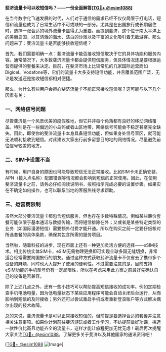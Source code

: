 **斐济流量卡可以收短信吗？——一份全面解答[[TG💪+ @esim1088](https://t.me/s/esim1088)]**

在当今数字化飞速发展的时代，人们对于通信的需求已经不仅仅局限于打电话，短信和流量也成为了日常生活中不可或缺的一部分。尤其是在出国旅行或长期居住时，选择一张合适的境外流量卡显得尤为重要。而提到斐济，这个位于南太平洋上的美丽岛国，以其清澈的海水、洁白的沙滩以及丰富的文化吸引着无数游客。那么问题来了：斐济流量卡是否能够接收短信呢？

首先，我们需要明确一点：斐济流量卡能否接收短信取决于它的具体功能和服务内容。通常情况下，大多数斐济流量卡都会提供短信服务，但具体情况还是要根据运营商提供的套餐来决定。目前，在斐济市场上比较常见的几家国际运营商如Digicel、Vodafone等，它们的流量卡大多支持短信功能，并且覆盖范围广泛，无论是发送还是接收短信都相对便捷。

那么，为什么有些用户会担心斐济流量卡不能正常接收短信呢？这可能与以下几个因素有关：

### 一、网络信号问题

尽管斐济是一个风景优美的度假胜地，但它并非每个角落都有良好的移动网络覆盖。特别是在一些偏远的小岛屿或者山区地带，网络信号可能会不稳定甚至完全缺失。因此，即使你的斐济流量卡本身具备短信功能，但如果身处信号盲区，就可能无法顺利接收到短信。对此建议大家出行前多留意目的地的网络情况，尽量避免前往信号较差的地方。

### 二、SIM卡设置不当

有时候，用户自身的原因也可能导致短信无法正常接收。比如SIM卡未正确安装、APN（接入点名称）配置错误等情况都会影响到短信的正常使用。因此，在使用斐济流量卡之前，请务必仔细阅读说明书，按照指示完成必要的设置步骤。如果实在不确定如何操作，也可以联系当地的客服热线寻求帮助。

### 三、运营商限制

虽然大部分斐济流量卡都包含短信服务，但也存在少数特殊情况。例如某些廉价套餐可能仅限于基本通话与数据传输，而将短信排除在外；又或者是某些特定类型的业务（如国际漫游短信）需要额外付费才能开通。所以在购买之前一定要仔细核对所选套餐的具体条款，确保其包含所需的服务项目。

当然啦，随着科技的进步，现在市面上还有一种更加灵活方便的选择——eSIM技术。相比传统实体SIM卡，eSIM无需物理更换即可实现全球多国无缝切换，非常适合经常需要跨国旅行的朋友。通过这种方式获取斐济流量卡不仅省去了携带多个设备的麻烦，同时也大大提升了使用的便利性。不过需要注意的是，目前支持eSIM功能的手机型号仍有一定局限性，所以在考虑采用此方案之前最好先确认自己的设备是否兼容。

除了上述几点之外，还有一些小技巧可以帮助提高短信接收的成功率。例如定期检查手机电池电量，因为低电量状态下某些应用程序可能会自动关闭后台运行，从而影响到短信的及时接收；另外还可以尝试重启手机或者重新登录账户等方式解决偶尔出现的技术故障。

总的来说，斐济流量卡是可以正常接收短信的，但前提是要选择合适的套餐并注意相关注意事项。如果你计划前往斐济游玩或者工作学习，不妨提前做好功课，挑选一款性价比高且功能齐全的流量卡，这样才能让旅程更加无忧无虑！最后再次提醒大家关注[TG💪+ @esim1088](https://t.me/s/esim1088)，了解更多关于斐济以及其他国家的通讯资讯吧！

[[TG💪+ @esim1088](https://t.me/s/esim1088) ![Image](https://i.postimg.cc/4NQfJmqS/Snipaste-2025-05-13-00-14-12.png)]